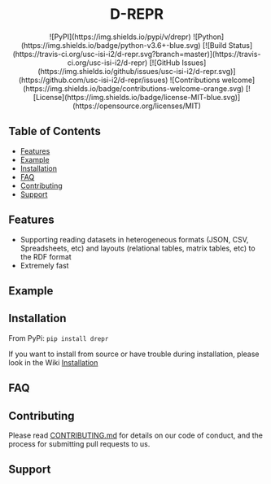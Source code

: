 <h1 align="center">D-REPR</h1>

<div align="center">
![PyPI](https://img.shields.io/pypi/v/drepr)
![Python](https://img.shields.io/badge/python-v3.6+-blue.svg)
[![Build Status](https://travis-ci.org/usc-isi-i2/d-repr.svg?branch=master)](https://travis-ci.org/usc-isi-i2/d-repr)
[![GitHub Issues](https://img.shields.io/github/issues/usc-isi-i2/d-repr.svg)](https://github.com/usc-isi-i2/d-repr/issues)
![Contributions welcome](https://img.shields.io/badge/contributions-welcome-orange.svg)
[![License](https://img.shields.io/badge/license-MIT-blue.svg)](https://opensource.org/licenses/MIT)
</div>

## Table of Contents
- [Features](#features)
- [Example](#example)
- [Installation](#installation)
- [FAQ](#faq)
- [Contributing](#contributing)
- [Support](#support)

## Features

- Supporting reading datasets in heterogeneous formats (JSON, CSV, Spreadsheets, etc) and layouts (relational tables, matrix tables, etc) to the RDF format
- Extremely fast

## Example

## Installation

From PyPi: `pip install drepr`

If you want to install from source or have trouble during installation, please look in the Wiki [Installation](https://github.com/usc-isi-i2/d-repr/wiki/Installation)

## FAQ

## Contributing

Please read [CONTRIBUTING.md](https://github.com/usc-isi-i2/d-repr/blob/master/CONTRIBUTING.md) for details on our code of conduct, and the process for submitting pull requests to us.

## Support
